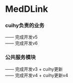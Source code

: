 # MedDLink

### cuihy负责的业务
—— 完成开发v5  
—— 完成开发v6

### 公共服务模块
—— 完成开发v3 + cuihy更新  
—— 完成开发v4 + cuihy更新v4